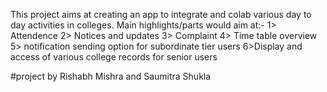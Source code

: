 This project aims at creating an app to integrate and colab various day to day activities in colleges.
Main highlights/parts would aim at:-
1> Attendence
2> Notices and updates
3> Complaint
4> Time table overview
5> notification sending option for subordinate tier users
6>Display and access of various college records for senior users



#project by Rishabh Mishra and Saumitra Shukla
